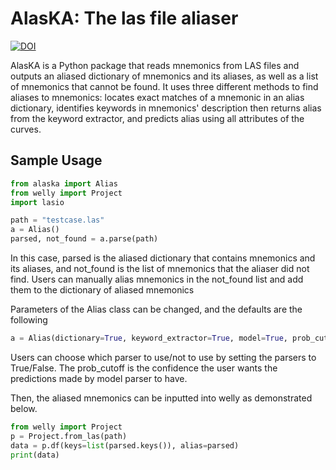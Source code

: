 # AlasKA: The las file aliaser

[![DOI](https://zenodo.org/badge/288477124.svg)](https://zenodo.org/badge/latestdoi/288477124)

AlasKA is a Python package that reads mnemonics from LAS files and outputs an aliased dictionary of mnemonics and its aliases, as well as a list of mnemonics that cannot be found. It uses three different methods to find aliases to mnemonics: locates exact matches of a mnemonic in an alias dictionary, identifies keywords in mnemonics' description then returns alias from the keyword extractor, and predicts alias using all attributes of the curves.

## Sample Usage

```python
from alaska import Alias
from welly import Project
import lasio

path = "testcase.las"
a = Alias()
parsed, not_found = a.parse(path)
```

In this case, parsed is the aliased dictionary that contains mnemonics and its aliases, and not_found is the list of mnemonics that the aliaser did not find. Users can manually alias mnemonics in the not_found list and add them to the dictionary of aliased mnemonics

Parameters of the Alias class can be changed, and the defaults are the following

```python
a = Alias(dictionary=True, keyword_extractor=True, model=True, prob_cutoff=.5)
```

Users can choose which parser to use/not to use by setting the parsers to True/False. The prob_cutoff is the confidence the user wants the predictions made by model parser to have.

Then, the aliased mnemonics can be inputted into welly as demonstrated below.

```python
from welly import Project
p = Project.from_las(path)
data = p.df(keys=list(parsed.keys()), alias=parsed)
print(data)
```
